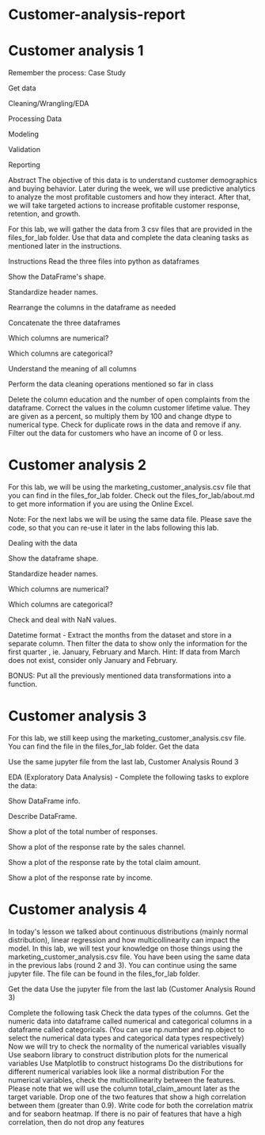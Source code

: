 # Customer-analysis-report

# Customer analysis 1

Remember the process:
Case Study

Get data

Cleaning/Wrangling/EDA

Processing Data

Modeling

Validation

Reporting

Abstract
The objective of this data is to understand customer demographics and buying behavior. Later during the week, we will use predictive analytics to analyze the most profitable customers and how they interact. After that, we will take targeted actions to increase profitable customer response, retention, and growth.

For this lab, we will gather the data from 3 csv files that are provided in the files_for_lab folder. Use that data and complete the data cleaning tasks as mentioned later in the instructions.

Instructions
Read the three files into python as dataframes

Show the DataFrame's shape.

Standardize header names.

Rearrange the columns in the dataframe as needed

Concatenate the three dataframes

Which columns are numerical?

Which columns are categorical?

Understand the meaning of all columns

Perform the data cleaning operations mentioned so far in class

Delete the column education and the number of open complaints from the dataframe.
Correct the values in the column customer lifetime value. They are given as a percent, so multiply them by 100 and change dtype to numerical type.
Check for duplicate rows in the data and remove if any.
Filter out the data for customers who have an income of 0 or less.

# Customer analysis 2
For this lab, we will be using the marketing_customer_analysis.csv file that you can find in the files_for_lab folder. Check out the files_for_lab/about.md to get more information if you are using the Online Excel.

Note: For the next labs we will be using the same data file. Please save the code, so that you can re-use it later in the labs following this lab.

Dealing with the data

Show the dataframe shape.

Standardize header names.

Which columns are numerical?

Which columns are categorical?

Check and deal with NaN values.

Datetime format - Extract the months from the dataset and store in a separate column. Then filter the data to show only the information for the first quarter , ie. January, February and March. Hint: If data from March does not exist, consider only January and February.

BONUS: Put all the previously mentioned data transformations into a function.

# Customer analysis 3

For this lab, we still keep using the marketing_customer_analysis.csv file. You can find the file in the files_for_lab folder.
Get the data

Use the same jupyter file from the last lab, Customer Analysis Round 3

EDA (Exploratory Data Analysis) - Complete the following tasks to explore the data:

Show DataFrame info.

Describe DataFrame.

Show a plot of the total number of responses.

Show a plot of the response rate by the sales channel.

Show a plot of the response rate by the total claim amount.

Show a plot of the response rate by income.

# Customer analysis 4
In today's lesson we talked about continuous distributions (mainly normal distribution), linear regression and how multicollinearity can impact the model. In this lab, we will test your knowledge on those things using the marketing_customer_analysis.csv file. You have been using the same data in the previous labs (round 2 and 3). You can continue using the same jupyter file. The file can be found in the files_for_lab folder.

Get the data
Use the jupyter file from the last lab (Customer Analysis Round 3)

Complete the following task
Check the data types of the columns. Get the numeric data into dataframe called numerical and categorical columns in a dataframe called categoricals. (You can use np.number and np.object to select the numerical data types and categorical data types respectively)
Now we will try to check the normality of the numerical variables visually
Use seaborn library to construct distribution plots for the numerical variables
Use Matplotlib to construct histograms
Do the distributions for different numerical variables look like a normal distribution
For the numerical variables, check the multicollinearity between the features. Please note that we will use the column total_claim_amount later as the target variable.
Drop one of the two features that show a high correlation between them (greater than 0.9). Write code for both the correlation matrix and for seaborn heatmap. If there is no pair of features that have a high correlation, then do not drop any features
